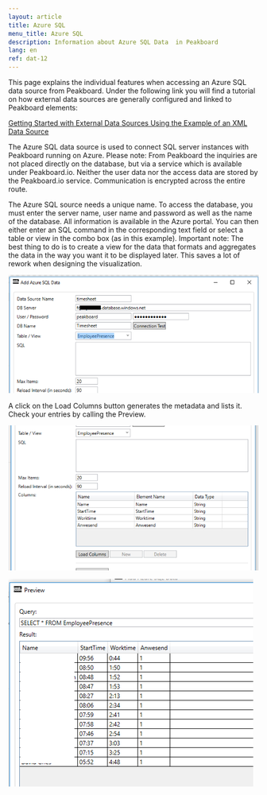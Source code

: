 ```yaml
---
layout: article
title: Azure SQL
menu_title: Azure SQL
description: Information about Azure SQL Data  in Peakboard
lang: en
ref: dat-12
---
```

This page explains the individual features when accessing an Azure SQL data source from Peakboard. Under the following link you will find a tutorial on how external data sources are generally configured and linked to Peakboard elements:

[Getting Started with External Data Sources Using the Example of an XML Data Source]()

The Azure SQL data source is used to connect SQL server instances with Peakboard running on Azure. Please note: From Peakboard the inquiries are not placed directly on the database, but via a service which is available under Peakboard.io. Neither the user data nor the access data are stored by the Peakboard.io service. Communication is encrypted across the entire route.

The Azure SQL source needs a unique name. To access the database, you must enter the server name, user name and password as well as the name of the database. All information is available in the Azure portal. You can then either enter an SQL command in the corresponding text field or select a table or view in the combo box (as in this example). Important note: The best thing to do is to create a view for the data that formats and aggregates the data in the way you want it to be displayed later. This saves a lot of rework when designing the visualization.

![image_1](/assets/images/Data_Sources/Azure/AzureSQL01.png)

A click on the Load Columns button generates the metadata and lists it. Check your entries by calling the Preview.

![image_1](/assets/images/Data_Sources/Azure/AzureSQL02.png)


![image_1](/assets/images/Data_Sources/Azure/AzureSQL03.png)
